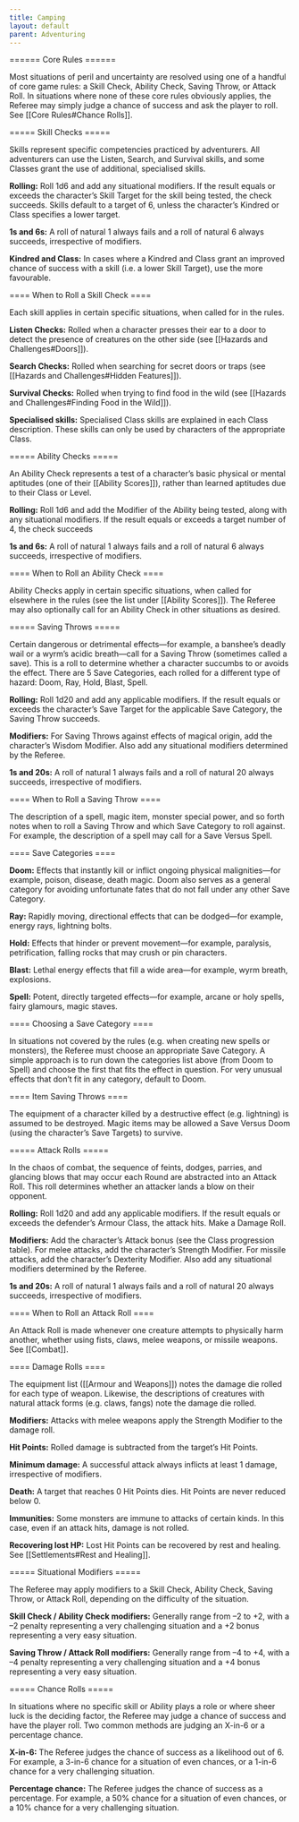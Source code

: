 ```yaml
---
title: Camping
layout: default
parent: Adventuring
---
```

====== Core Rules ======

Most situations of peril and uncertainty are resolved using one of a handful of core game rules: a Skill Check, Ability Check, Saving Throw, or Attack Roll. In situations where none of these core rules obviously applies, the Referee may simply judge a chance of success and ask the player to roll. See [[Core Rules#Chance Rolls]].

===== Skill Checks =====

Skills represent specific competencies practiced by adventurers. All adventurers can use the Listen, Search, and Survival skills, and some Classes grant the use of additional, specialised skills.

**Rolling:** Roll 1d6 and add any situational modifiers. If the result equals or exceeds the character’s Skill Target for the skill being tested, the check succeeds. Skills default to a target of 6, unless the character’s Kindred or Class specifies a lower target.

**1s and 6s:** A roll of natural 1 always fails and a roll of natural 6 always succeeds, irrespective of modifiers.

**Kindred and Class:** In cases where a Kindred and Class grant an improved chance of success with a skill (i.e. a lower Skill Target), use the more favourable.

==== When to Roll a Skill Check ====

Each skill applies in certain specific situations, when called for in the rules.

**Listen Checks:** Rolled when a character presses their ear to a door to detect the presence of creatures on the other side (see [[Hazards and Challenges#Doors]]).

**Search Checks:** Rolled when searching for secret doors or traps (see [[Hazards and Challenges#Hidden Features]]).

**Survival Checks:** Rolled when trying to find food in the wild (see [[Hazards and Challenges#Finding Food in the Wild]]).

**Specialised skills:** Specialised Class skills are explained in each Class description. These skills can only be used by characters of the appropriate Class.

===== Ability Checks =====

An Ability Check represents a test of a character’s basic physical or mental aptitudes (one of their [[Ability Scores]]), rather than learned aptitudes due to their Class or Level.

**Rolling:** Roll 1d6 and add the Modifier of the Ability being tested, along with any situational modifiers. If the result equals or exceeds a target number of 4, the check succeeds

**1s and 6s:** A roll of natural 1 always fails and a roll of natural 6 always succeeds, irrespective of modifiers.

==== When to Roll an Ability Check ====

Ability Checks apply in certain specific situations, when called for elsewhere in the rules (see the list under [[Ability Scores]]). The Referee may also optionally call for an Ability Check in other situations as desired.

===== Saving Throws =====

Certain dangerous or detrimental effects—for example, a banshee’s deadly wail or a wyrm’s acidic breath—call for a Saving Throw (sometimes called a save). This is a roll to determine whether a character succumbs to or avoids the effect. There are 5 Save Categories, each rolled for a different type of hazard: Doom, Ray, Hold, Blast, Spell.

**Rolling:** Roll 1d20 and add any applicable modifiers. If the result equals or exceeds the character’s Save Target for the applicable Save Category, the Saving Throw succeeds.

**Modifiers:** For Saving Throws against effects of magical origin, add the character’s Wisdom Modifier. Also add any situational modifiers determined by the Referee.

**1s and 20s:** A roll of natural 1 always fails and a roll of natural 20 always succeeds, irrespective of modifiers.

==== When to Roll a Saving Throw ====

The description of a spell, magic item, monster special power, and so forth notes when to roll a Saving Throw and which Save Category to roll against. For example, the description of a spell may call for a Save Versus Spell.

==== Save Categories ====

**Doom:** Effects that instantly kill or inflict ongoing physical malignities—for example, poison, disease, death magic. Doom also serves as a general category for avoiding unfortunate fates that do not fall under any other Save Category.

**Ray:** Rapidly moving, directional effects that can be dodged—for example, energy rays, lightning bolts.

**Hold:** Effects that hinder or prevent movement—for example, paralysis, petrification, falling rocks that may crush or pin characters.

**Blast:** Lethal energy effects that fill a wide area—for example, wyrm breath, explosions.

**Spell:** Potent, directly targeted effects—for example, arcane or holy spells, fairy glamours, magic staves.

==== Choosing a Save Category ====

In situations not covered by the rules (e.g. when creating new spells or monsters), the Referee must choose an appropriate Save Category. A simple approach is to run down the categories list above (from Doom to Spell) and choose the first that fits the effect in question. For very unusual effects that don’t fit in any category, default to Doom.

==== Item Saving Throws ====

The equipment of a character killed by a destructive effect (e.g. lightning) is assumed to be destroyed. Magic items may be allowed a Save Versus Doom (using the character’s Save Targets) to survive.

===== Attack Rolls =====

In the chaos of combat, the sequence of feints, dodges, parries, and glancing blows that may occur each Round are abstracted into an Attack Roll. This roll determines whether an attacker lands a blow on their opponent.

**Rolling:** Roll 1d20 and add any applicable modifiers. If the result equals or exceeds the defender’s Armour Class, the attack hits. Make a Damage Roll.

**Modifiers:** Add the character’s Attack bonus (see the Class progression table). For melee attacks, add the character’s Strength Modifier. For missile attacks, add the character’s Dexterity Modifier. Also add any situational modifiers determined by the Referee.

**1s and 20s:** A roll of natural 1 always fails and a roll of natural 20 always succeeds, irrespective of modifiers.

==== When to Roll an Attack Roll ====

An Attack Roll is made whenever one creature attempts to physically harm another, whether using fists, claws, melee weapons, or missile weapons. See [[Combat]].

==== Damage Rolls ====

The equipment list ([[Armour and Weapons]]) notes the damage die rolled for each type of weapon. Likewise, the descriptions of creatures with natural attack forms (e.g. claws, fangs) note the damage die rolled.

**Modifiers:** Attacks with melee weapons apply the Strength Modifier to the damage roll.

**Hit Points:** Rolled damage is subtracted from the target’s Hit Points.

**Minimum damage:** A successful attack always inflicts at least 1 damage, irrespective of modifiers.

**Death:** A target that reaches 0 Hit Points dies. Hit Points are never reduced below 0.

**Immunities:** Some monsters are immune to attacks of certain kinds. In this case, even if an attack hits, damage is not rolled.

**Recovering lost HP:** Lost Hit Points can be recovered by rest and healing. See [[Settlements#Rest and Healing]].

===== Situational Modifiers =====

The Referee may apply modifiers to a Skill Check, Ability Check, Saving Throw, or Attack Roll, depending on the difficulty of the situation.

**Skill Check / Ability Check modifiers:** Generally range from –2 to +2, with a –2 penalty representing a very challenging situation and a +2 bonus representing a very easy situation.

**Saving Throw / Attack Roll modifiers:** Generally range from –4 to +4, with a –4 penalty representing a very challenging situation and a +4 bonus representing a very easy situation.

===== Chance Rolls =====

In situations where no specific skill or Ability plays a role or where sheer luck is the deciding factor, the Referee may judge a chance of success and have the player roll. Two common methods are judging an X-in-6 or a percentage chance.

**X-in-6:** The Referee judges the chance of success as a likelihood out of 6. For example, a 3-in-6 chance for a situation of even chances, or a 1-in-6 chance for a very challenging situation.

**Percentage chance:** The Referee judges the chance of success as a percentage. For example, a 50% chance for a situation of even chances, or a 10% chance for a very challenging situation.
